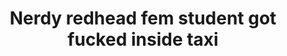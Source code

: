 ---
layout: post
title: Nerdy redhead fem student got fucked inside taxi
duration: '09:54'
view: 175
rate: 2
video: 'http://fantasti.cc/embed/793897/'
category:
 - blonde
 - busty
 - curvy
 - ebony
 - gorgeous
 - outdoor
 - rough
tags: 
 - sucked
 - fucked
priority: 0.9
changefreq: daily
---